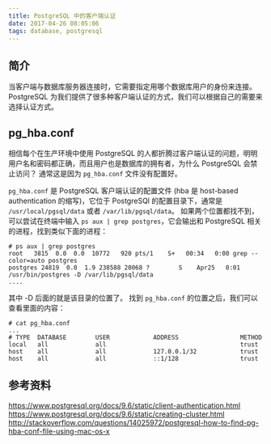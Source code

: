 ```yaml
---
title: PostgreSQL 中的客户端认证
date: 2017-04-26 08:05:06
tags: database, postgresql
---
```


## 简介

当客户端与数据库服务器连接时，它需要指定用哪个数据库用户的身份来连接。PostgreSQL 为我们提供了很多种客户端认证的方式，我们可以根据自己的需要来选择认证方式。

## pg_hba.conf

相信每个在生产环境中使用 PostgreSQL 的人都折腾过客户端认证的问题，明明用户名和密码都正确，而且用户也是数据库的拥有者，为什么 PostgreSQL 会禁止访问？
通常这是因为 `pg_hba.conf` 文件没有配置好。

`pg_hba.conf` 是 PostgreSQL 客户端认证的配置文件 (hba 是 host-based authentication 的缩写)，它位于 PostgreSQl 的配置目录下，通常是 `/usr/local/pgsql/data` 或者 `/var/lib/pgsql/data`。
如果两个位置都找不到，可以尝试在终端中输入 `ps aux | grep postgres`，它会输出和 PostgreSQL 相关的进程，找到类似下面的进程：

```
# ps aux | grep postgres
root   3815  0.0  0.0  10772   920 pts/1    S+   00:34   0:00 grep --color=auto postgres
postgres 24819  0.0  1.9 238588 20068 ?        S    Apr25   0:01 /usr/bin/postgres -D /var/lib/pgsql/data
....
```

其中 -D 后面的就是该目录的位置了。
找到 `pg_hba.conf` 的位置之后，我们可以查看里面的内容：

```
# cat pg_hba.conf
...
# TYPE  DATABASE        USER            ADDRESS                 METHOD
local   all             all                                     trust
host    all             all             127.0.0.1/32            trust
host    all             all             ::1/128                 trust
```


## 参考资料
https://www.postgresql.org/docs/9.6/static/client-authentication.html
https://www.postgresql.org/docs/9.6/static/creating-cluster.html
http://stackoverflow.com/questions/14025972/postgresql-how-to-find-pg-hba-conf-file-using-mac-os-x
